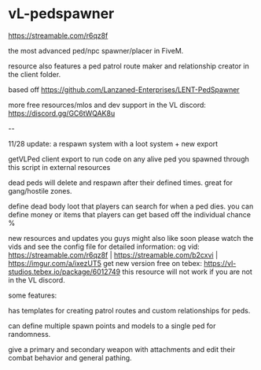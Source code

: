 # vL-pedspawner

https://streamable.com/r6qz8f

the most advanced ped/npc spawner/placer in FiveM. 

resource also features a ped patrol route maker and relationship creator in the client folder.

based off https://github.com/Lanzaned-Enterprises/LENT-PedSpawner

more free resources/mlos and dev support in the VL discord: https://discord.gg/GC6tWQAK8u

--

11/28 update: 
a respawn system with a loot system + new export

getVLPed client export to run code on any alive ped you spawned through this script in external resources

dead peds will delete and respawn after their defined times. great for gang/hostile zones.

define dead body loot that players can search for when a ped dies. you can define money or items that players can get based off the individual chance %

new resources and updates you guys might also like soon
please watch the vids and see the config file for detailed information: 
og vid: https://streamable.com/r6qz8f | https://streamable.com/b2cxvi | https://imgur.com/a/ixezUT5
get new version free on tebex: https://vl-studios.tebex.io/package/6012749
this resource will not work if you are not in the VL discord. 

some features:

has templates for creating patrol routes and custom relationships for peds.

can define multiple spawn points and models to a single ped for randomness.

give a primary and secondary weapon with attachments and edit their combat behavior and general pathing.
